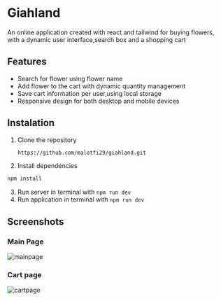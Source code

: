 # Giahland
An online application created with react and tailwind for buying flowers, with a dynamic user interface,search box and a shopping cart


## Features
- Search for flower using flower name
- Add flower to the cart with dynamic quantity management
- Save cart information per user,using local storage
- Responsive design for both desktop and mobile devices

## Instalation
1. Clone the repository
   ```bash
   https://github.com/malotfi29/giahland.git
   ```
2. Install dependencies 
```bash 
npm install
```
3. Run server in terminal with `npm run dev`
4. Run application in terminal with `npm run dev`

## Screenshots
### Main Page
![mainpage](https://github.com/user-attachments/assets/30b623cc-cede-4f6d-b834-e1ffbe6752e2)
### Cart page
![cartpage](https://github.com/user-attachments/assets/44299b7c-ce37-4aaf-a22c-384a7fe2162a)
